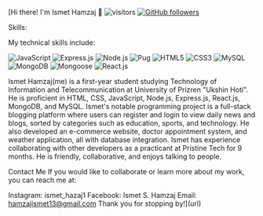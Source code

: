 [Hi there! I'm Ismet Hamzaj 👋
![visitors](https://visitor-badge.laobi.icu/badge?page_id=ishamz.ismethamzaj) [![GitHub followers](https://img.shields.io/github/followers/ishamz?label=Follow&style=social)](https://github.com/ishamz)


Skills:

My technical skills include:

![JavaScript](https://img.shields.io/badge/-JavaScript-black?style=flat-square)
![Express.js](https://img.shields.io/badge/-Express.js-black?style=flat-square)
![Node.js](https://img.shields.io/badge/-Node.js-black?style=flat-square)
![Pug](https://img.shields.io/badge/-Pug-black?style=flat-square)
![HTML5](https://img.shields.io/badge/-HTML5-black?style=flat-square)
![CSS3](https://img.shields.io/badge/-CSS3-black?style=flat-square)
![MySQL](https://img.shields.io/badge/-MySQL-black?style=flat-square)
![MongoDB](https://img.shields.io/badge/-MongoDB-black?style=flat-square)
![Mongoose](https://img.shields.io/badge/-Mongoose-black?style=flat-square)
![React.js](https://img.shields.io/badge/-React.js-black?style=flat-square)


Ismet Hamzaj(me) is a first-year student studying Technology of Information and Telecommunication at University of Prizren "Ukshin Hoti". 
He is proficient in HTML, CSS, JavaScript, Node.js, Express.js, React.js, MongoDB, and MySQL.
Ismet's notable programming project is a full-stack blogging platform where users can register and login to view daily news and blogs, sorted by categories such as education, sports, and technology. He also developed an e-commerce website, doctor appointment system, and weather application, all with database integration.
Ismet has experience collaborating with other developers as a practicant at Pristine Tech for 9 months.
He is friendly, collaborative, and enjoys talking to people.


Contact Me
If you would like to collaborate or learn more about my work, you can reach me at:

Instagram: ismet_hazaj1
Facebook: Ismet S. Hamzaj
Email: hamzajismet13@gmail.com
Thank you for stopping by!](url)
